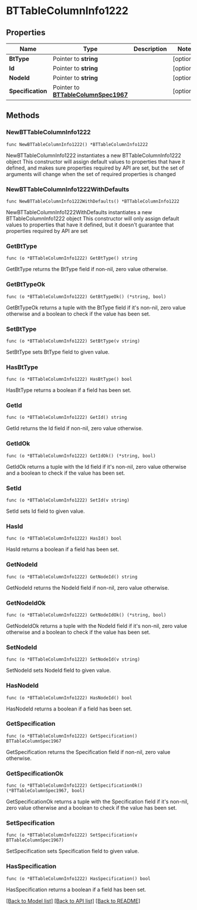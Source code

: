 # BTTableColumnInfo1222

## Properties

Name | Type | Description | Notes
------------ | ------------- | ------------- | -------------
**BtType** | Pointer to **string** |  | [optional] 
**Id** | Pointer to **string** |  | [optional] 
**NodeId** | Pointer to **string** |  | [optional] 
**Specification** | Pointer to [**BTTableColumnSpec1967**](BTTableColumnSpec1967.md) |  | [optional] 

## Methods

### NewBTTableColumnInfo1222

`func NewBTTableColumnInfo1222() *BTTableColumnInfo1222`

NewBTTableColumnInfo1222 instantiates a new BTTableColumnInfo1222 object
This constructor will assign default values to properties that have it defined,
and makes sure properties required by API are set, but the set of arguments
will change when the set of required properties is changed

### NewBTTableColumnInfo1222WithDefaults

`func NewBTTableColumnInfo1222WithDefaults() *BTTableColumnInfo1222`

NewBTTableColumnInfo1222WithDefaults instantiates a new BTTableColumnInfo1222 object
This constructor will only assign default values to properties that have it defined,
but it doesn't guarantee that properties required by API are set

### GetBtType

`func (o *BTTableColumnInfo1222) GetBtType() string`

GetBtType returns the BtType field if non-nil, zero value otherwise.

### GetBtTypeOk

`func (o *BTTableColumnInfo1222) GetBtTypeOk() (*string, bool)`

GetBtTypeOk returns a tuple with the BtType field if it's non-nil, zero value otherwise
and a boolean to check if the value has been set.

### SetBtType

`func (o *BTTableColumnInfo1222) SetBtType(v string)`

SetBtType sets BtType field to given value.

### HasBtType

`func (o *BTTableColumnInfo1222) HasBtType() bool`

HasBtType returns a boolean if a field has been set.

### GetId

`func (o *BTTableColumnInfo1222) GetId() string`

GetId returns the Id field if non-nil, zero value otherwise.

### GetIdOk

`func (o *BTTableColumnInfo1222) GetIdOk() (*string, bool)`

GetIdOk returns a tuple with the Id field if it's non-nil, zero value otherwise
and a boolean to check if the value has been set.

### SetId

`func (o *BTTableColumnInfo1222) SetId(v string)`

SetId sets Id field to given value.

### HasId

`func (o *BTTableColumnInfo1222) HasId() bool`

HasId returns a boolean if a field has been set.

### GetNodeId

`func (o *BTTableColumnInfo1222) GetNodeId() string`

GetNodeId returns the NodeId field if non-nil, zero value otherwise.

### GetNodeIdOk

`func (o *BTTableColumnInfo1222) GetNodeIdOk() (*string, bool)`

GetNodeIdOk returns a tuple with the NodeId field if it's non-nil, zero value otherwise
and a boolean to check if the value has been set.

### SetNodeId

`func (o *BTTableColumnInfo1222) SetNodeId(v string)`

SetNodeId sets NodeId field to given value.

### HasNodeId

`func (o *BTTableColumnInfo1222) HasNodeId() bool`

HasNodeId returns a boolean if a field has been set.

### GetSpecification

`func (o *BTTableColumnInfo1222) GetSpecification() BTTableColumnSpec1967`

GetSpecification returns the Specification field if non-nil, zero value otherwise.

### GetSpecificationOk

`func (o *BTTableColumnInfo1222) GetSpecificationOk() (*BTTableColumnSpec1967, bool)`

GetSpecificationOk returns a tuple with the Specification field if it's non-nil, zero value otherwise
and a boolean to check if the value has been set.

### SetSpecification

`func (o *BTTableColumnInfo1222) SetSpecification(v BTTableColumnSpec1967)`

SetSpecification sets Specification field to given value.

### HasSpecification

`func (o *BTTableColumnInfo1222) HasSpecification() bool`

HasSpecification returns a boolean if a field has been set.


[[Back to Model list]](../README.md#documentation-for-models) [[Back to API list]](../README.md#documentation-for-api-endpoints) [[Back to README]](../README.md)


